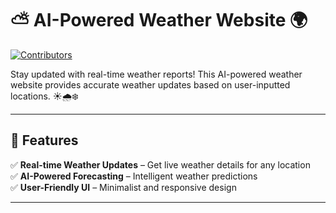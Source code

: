 # ⛅ AI-Powered Weather Website 🌍  

[![Contributors](https://img.shields.io/github/contributors/atul-vish/weather-ai)](#)

Stay updated with real-time weather reports! This AI-powered weather website provides accurate weather updates based on user-inputted locations. ☀️🌧️❄️  

---

## 📌 Features  
✅ **Real-time Weather Updates** – Get live weather details for any location  
✅ **AI-Powered Forecasting** – Intelligent weather predictions  
✅ **User-Friendly UI** – Minimalist and responsive design  

---

